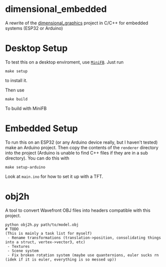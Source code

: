 # dimensional_embedded
A rewrite of the [dimensional_graphics](https://github.com/simplyrohan/dimensional_graphics) project in C/C++ for embedded systems (ESP32 or Arduino)

# Desktop Setup
To test this on a desktop enviroment, use [`MiniFB`](https://github.com/emoon/minifb). Just run 
```
make setup
``` 
to install it.

Then use
```
make build
```
To build with MiniFB

# Embedded Setup
To run this on an ESP32 (or any Arduino device really, but I haven't tested) make an Arduino project. Then copy the contents of the `renderer` directory into the project (Arduino is unable to find C++ files if they are in a sub directory). You can do this with
```
make setup-arduino
```

Look at `main.ino` for how to set it up with a TFT.

# obj2h
A tool to convert Wavefront OBJ files into headers compatible with this project.

```
python obj2h.py path/to/model.obj
# TODO
(This is mainly a task list for myself)
 - Rename transformations (translation->position, consolidating things into a struct, vertex->vector3, etc)
 - Textures
 - Scene system 
 - Fix broken rotation system (maybe use quanternions, euler sucks rn (idek if it is euler, everything is so messed up))
